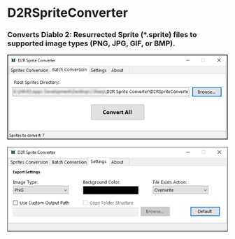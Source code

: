 # D2RSpriteConverter

### Converts Diablo 2: Resurrected Sprite (*.sprite) files to supported image types (PNG, JPG, GIF, or BMP).

![alt text](./Images/d2rspriteconverter.png)

![alt text](./Images/d2rspriteconverter-settings.png)